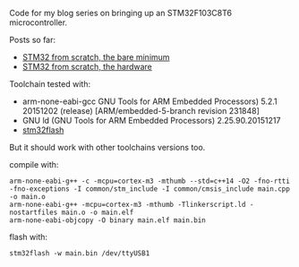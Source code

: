 Code for my blog series on bringing up an STM32F103C8T6 microcontroller.

Posts so far:

 * [STM32 from scratch, the bare minimum](http://tty.uchuujin.de/2016/02/stm32-from-scratch-bare-minimals/)
 * [STM32 from scratch, the hardware](http://tty.uchuujin.de/2016/02/stm32-from-scratch-the-hardware/)


Toolchain tested with:

 * arm-none-eabi-gcc GNU Tools for ARM Embedded Processors) 5.2.1 20151202 (release) [ARM/embedded-5-branch revision 231848]
 * GNU ld (GNU Tools for ARM Embedded Processors) 2.25.90.20151217
 * [stm32flash](https://sourceforge.net/projects/stm32flash/)

But it should work with other toolchains versions too.

compile with:

```
arm-none-eabi-g++ -c -mcpu=cortex-m3 -mthumb --std=c++14 -O2 -fno-rtti -fno-exceptions -I common/stm_include -I common/cmsis_include main.cpp -o main.o
arm-none-eabi-g++ -mcpu=cortex-m3 -mthumb -Tlinkerscript.ld -nostartfiles main.o -o main.elf
arm-none-eabi-objcopy -O binary main.elf main.bin
```

flash with:
```
stm32flash -w main.bin /dev/ttyUSB1
```
